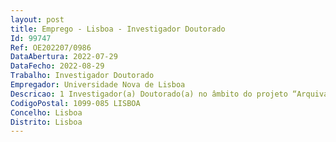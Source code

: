 ```yaml
--- 
layout: post
title: Emprego - Lisboa - Investigador Doutorado
Id: 99747
Ref: OE202207/0986
DataAbertura: 2022-07-29
DataFecho: 2022-08-29
Trabalho: Investigador Doutorado
Empregador: Universidade Nova de Lisboa
Descricao: 1 Investigador(a) Doutorado(a) no âmbito do projeto “Arquivar o Teatro” (PTDC ART  PER 1651 2021)
CodigoPostal: 1099-085 LISBOA
Concelho: Lisboa
Distrito: Lisboa
--- 
```

